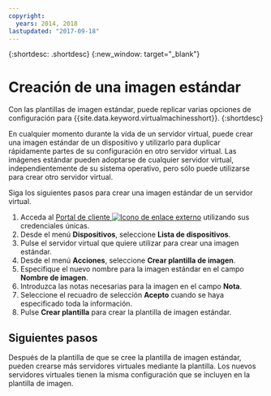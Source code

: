 ```yaml
---
copyright:
  years: 2014, 2018
lastupdated: "2017-09-18"
---
```


{:shortdesc: .shortdesc}
{:new_window: target="_blank"}


# Creación de una imagen estándar

Con las plantillas de imagen estándar, puede replicar varias opciones de configuración para {{site.data.keyword.virtualmachinesshort}}. {:shortdesc}

En cualquier momento durante la vida de un servidor virtual, puede crear una imagen estándar de un dispositivo y utilizarlo para duplicar rápidamente partes de su configuración en otro servidor virtual. Las imágenes estándar pueden adoptarse de cualquier servidor virtual, independientemente de su sistema operativo, pero sólo puede utilizarse para crear otro servidor virtual. 

Siga los siguientes pasos para crear una imagen estándar de un servidor virtual.

1. Acceda al [Portal de cliente ![Icono de enlace externo](../../icons/launch-glyph.svg "Icono de enlace externo")](https://control.softlayer.com/) utilizando sus credenciales únicas.
2. Desde el menú **Dispositivos**, seleccione **Lista de dispositivos**.
3. Pulse el servidor virtual que quiere utilizar para crear una imagen estándar.
4. Desde el menú **Acciones**, seleccione **Crear plantilla de imagen**.
5. Especifique el nuevo nombre para la imagen estándar en el campo **Nombre de imagen**.
6. Introduzca las notas necesarias para la imagen en el campo **Nota**.
7. Seleccione el recuadro de selección **Acepto** cuando se haya especificado toda la información.
8. Pulse **Crear plantilla** para crear la plantilla de imagen estándar.

## Siguientes pasos

Después de la plantilla de que se cree la plantilla de imagen estándar, pueden crearse más servidores virtuales mediante la plantilla. Los nuevos servidores virtuales tienen la misma configuración que se incluyen en la plantilla de imagen.

